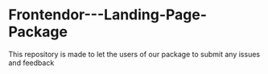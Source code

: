 # Frontendor---Landing-Page-Package
This repository is made to let the users of our package to submit any issues and feedback
